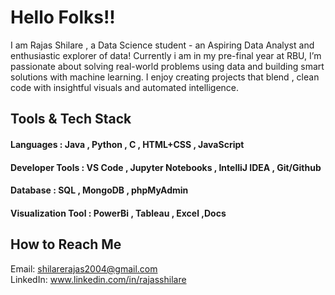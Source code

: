 # Hello Folks!! 

I am Rajas Shilare , a Data Science student - an Aspiring Data Analyst and enthusiastic explorer of data! Currently i am in my pre-final year at RBU, I’m passionate about solving real-world problems using data and building smart solutions with machine learning. I enjoy creating projects that blend , clean code with insightful visuals and automated intelligence.


## Tools & Tech Stack 

#### Languages : Java , Python , C , HTML+CSS , JavaScript 
#### Developer Tools : VS Code , Jupyter Notebooks , IntelliJ IDEA , Git/Github
#### Database : SQL , MongoDB , phpMyAdmin
#### Visualization Tool : PowerBi , Tableau , Excel ,Docs

## How to Reach Me

Email: shilarerajas2004@gmail.com  
LinkedIn: www.linkedin.com/in/rajasshilare

